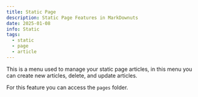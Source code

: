 ```yaml
---
title: Static Page
description: Static Page Features in MarkDownuts
date: 2025-01-08
info: Static
tags:
  - static
  - page
  - article
---
```

This is a menu used to manage your static page articles, in this menu you can create new articles, delete, and update articles.

For this feature you can access the `pages` folder.

